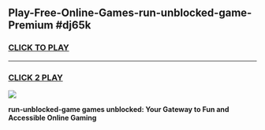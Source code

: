 
## Play-Free-Online-Games-run-unblocked-game-Premium #dj65k
<h3>
<a href="https://premium.freeplayer.one?title=run-unblocked-game&ref=8M">CLICK TO PLAY</a></h3>
<hr>

<h3>
<a href="https://premium.freeplayer.one?title=run-unblocked-game&ref=8M">CLICK 2 PLAY</a>
  
</h3>

<a href="https://premium.freeplayer.one?title=run-unblocked-game&ref=8M"><img src="https://clearcache.store/games.png"></a>


**run-unblocked-game games unblocked: Your Gateway to Fun and Accessible Online Gaming**
